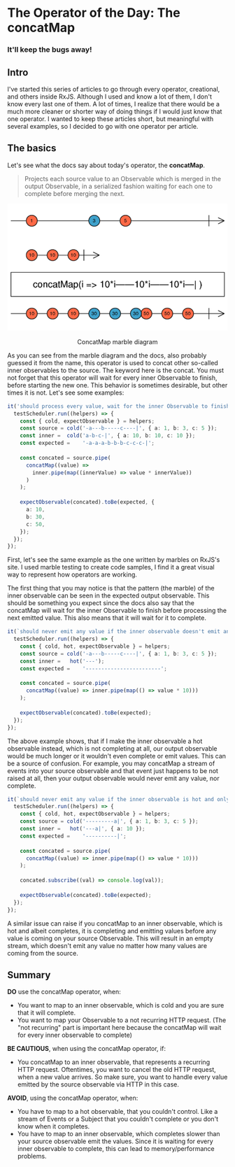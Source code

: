 # The Operator of the Day: The concatMap
### It'll keep the bugs away!

## Intro

I've started this series of articles to go through every operator, creational, and others inside RxJS. Although I used and know a lot of them, I don't know every last one of them. A lot of times, I realize that there would be a much more cleaner or shorter way of doing things if I would just know that one operator. I wanted to keep these articles short, but meaningful with several examples, so I decided to go with one operator per article.

## The basics

Let's see what the docs say about today's operator, the **concatMap**.

> Projects each source value to an Observable which is merged in the output Observable, in a serialized fashion waiting for each one to complete before merging the next.

<div align="center">
    <img src="./assets/concat-map-marble.png" alt="ConcatMap marble diagram" />
    <p>
        ConcatMap marble diagram
    </p>
</div>

As you can see from the marble diagram and the docs, also probably guessed it from the name, this operator is used to concat other so-called inner observables to the source. The keyword here is the concat. You must not forget that this operator will wait for every inner Observable to finish, before starting the new one. This behavior is sometimes desirable, but other times it is not. Let's see some examples:

```ts
it('should process every value, wait for the inner Observable to finish before processing the next one', () => {
  testScheduler.run((helpers) => {
    const { cold, expectObservable } = helpers;
    const source = cold('-a---b-----c----|', { a: 1, b: 3, c: 5 });
    const inner =  cold('a-b-c-|', { a: 10, b: 10, c: 10 });
    const expected =    '-a-a-a-b-b-b-c-c-c-|';

    const concated = source.pipe(
      concatMap((value) =>
        inner.pipe(map((innerValue) => value * innerValue))
      )
    );

    expectObservable(concated).toBe(expected, {
      a: 10,
      b: 30,
      c: 50,
    });
  });
});
```

First, let's see the same example as the one written by marbles on RxJS's site. I used marble testing to create code samples, I find it a great visual way to represent how operators are working.

The first thing that you may notice is that the pattern (the marble) of the inner observable can be seen in the expected output observable. This should be something you expect since the docs also say that the concatMap will wait for the inner Observable to finish before processing the next emitted value. This also means that it will wait for it to complete.

```ts
it(`should never emit any value if the inner observable doesn't emit anything nor completes`, () => {
  testScheduler.run((helpers) => {
    const { cold, hot, expectObservable } = helpers;
    const source = cold('-a---b-----c----|', { a: 1, b: 3, c: 5 });
    const inner =   hot('---');
    const expected =    '------------------------';

    const concated = source.pipe(
      concatMap((value) => inner.pipe(map(() => value * 10)))
    );

    expectObservable(concated).toBe(expected);
  });
});
```

The above example shows, that if I make the inner observable a hot observable instead, which is not completing at all, our output observable would be much longer or it wouldn't even complete or emit values. This can be a source of confusion. For example, you may concatMap a stream of events into your source observable and that event just happens to be not raised at all, then your output observable would never emit any value, nor complete.

```ts
it(`should never emit any value if the inner observable is hot and only emits values before the first source value arrives`, () => {
  testScheduler.run((helpers) => {
    const { cold, hot, expectObservable } = helpers;
    const source = cold('---------a|', { a: 1, b: 3, c: 5 });
    const inner =   hot('---a|', { a: 10 });
    const expected =    '----------|';

    const concated = source.pipe(
      concatMap((value) => inner.pipe(map(() => value * 10)))
    );

    concated.subscribe((val) => console.log(val));

    expectObservable(concated).toBe(expected);
  });
});
```

A similar issue can raise if you concatMap to an inner observable, which is hot and albeit completes, it is completing and emitting values before any value is coming on your source Observable. This will result in an empty stream, which doesn't emit any value no matter how many values are coming from the source.

## Summary

**DO** use the concatMap operator, when:
  * You want to map to an inner observable, which is cold and you are sure that it will complete.
  * You want to map your Observable to a not recurring HTTP request. (The "not recurring" part is important here because the concatMap will wait for every inner observable to complete)

**BE CAUTIOUS**, when using the concatMap operator, if:
  * You concatMap to an inner observable, that represents a recurring HTTP request. Oftentimes, you want to cancel the old HTTP request, when a new value arrives. So make sure, you want to handle every value emitted by the source observable via HTTP in this case.

**AVOID**, using the concatMap operator, when:
  * You have to map to a hot observable, that you couldn't control. Like a stream of Events or a Subject that you couldn't complete or you don't know when it completes.
  * You have to map to an inner observable, which completes slower than your source observable emit the values. Since it is waiting for every inner observable to complete, this can lead to memory/performance problems.
